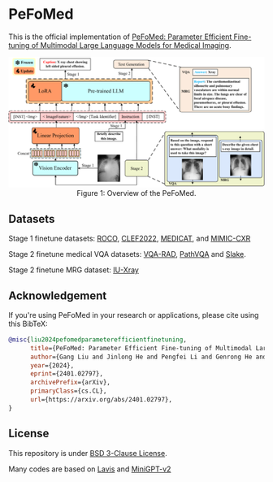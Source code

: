 # PeFoMed
This is the official implementation of [PeFoMed: Parameter Efficient Fine-tuning of Multimodal Large Language Models for Medical Imaging](https://arxiv.org/abs/2401.02797).

<div align=center>
<img src="fig/model.pdf" style="zoom:75%;">
</div>
<center>Figure 1: Overview of the PeFoMed. </center>

## Datasets
Stage 1 finetune datasets: [ROCO](https://link.springer.com/chapter/10.1007/978-3-030-01364-6_20), [CLEF2022](https://ceur-ws.org/Vol-3180/paper-95.pdf), [MEDICAT](https://arxiv.org/abs/2010.06000), and [MIMIC-CXR](https://arxiv.org/abs/1901.07042)

Stage 2 finetune medical VQA datasets: [VQA-RAD](https://www.nature.com/articles/sdata2018251#data-citations), [PathVQA](https://arxiv.org/abs/2003.10286) and [Slake](https://arxiv.org/abs/2102.09542).

Stage 2 finetune MRG dataset: [IU-Xray](https://pubmed.ncbi.nlm.nih.gov/26133894/)

## Acknowledgement
If you're using PeFoMed in your research or applications, please cite using this BibTeX:
```bibtex
@misc{liu2024pefomedparameterefficientfinetuning,
      title={PeFoMed: Parameter Efficient Fine-tuning of Multimodal Large Language Models for Medical Imaging}, 
      author={Gang Liu and Jinlong He and Pengfei Li and Genrong He and Zhaolin Chen and Shenjun Zhong},
      year={2024},
      eprint={2401.02797},
      archivePrefix={arXiv},
      primaryClass={cs.CL},
      url={https://arxiv.org/abs/2401.02797}, 
}
```
## License
This repository is under [BSD 3-Clause License](LICENSE.md).

Many codes are based on [Lavis](https://github.com/salesforce/LAVIS) and [MiniGPT-v2](https://github.com/Vision-CAIR/MiniGPT-4)
